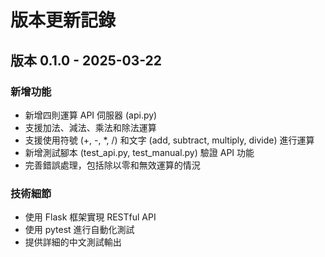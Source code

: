 # 版本更新記錄

## 版本 0.1.0 - 2025-03-22
### 新增功能
- 新增四則運算 API 伺服器 (api.py)
- 支援加法、減法、乘法和除法運算
- 支援使用符號 (+, -, *, /) 和文字 (add, subtract, multiply, divide) 進行運算
- 新增測試腳本 (test_api.py, test_manual.py) 驗證 API 功能
- 完善錯誤處理，包括除以零和無效運算的情況

### 技術細節
- 使用 Flask 框架實現 RESTful API
- 使用 pytest 進行自動化測試
- 提供詳細的中文測試輸出
